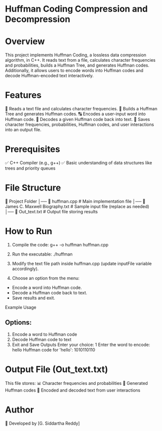 # Huffman Coding Compression and Decompression

# Overview

This project implements Huffman Coding, a lossless data compression algorithm, in C++. It reads text from a file, calculates character frequencies and probabilities, builds a Huffman Tree, and generates Huffman codes. Additionally, it allows users to encode words into Huffman codes and decode Huffman-encoded text interactively.

# Features

📄 Reads a text file and calculates character frequencies.
🌳 Builds a Huffman Tree and generates Huffman codes.
🔠 Encodes a user-input word into Huffman code.
🔄 Decodes a given Huffman code back into text.
💾 Saves character frequencies, probabilities, Huffman codes, and user interactions into an output file.

# Prerequisites
✅ C++ Compiler (e.g., g++)
✅ Basic understanding of data structures like trees and priority queues

# File Structure

📂 Project Folder
│── 📜 huffman.cpp             # Main implementation file
│── 📜 James C. Maxwell Biography.txt  # Sample input file (replace as needed)
│── 📜 Out_text.txt            # Output file storing results

# How to Run
1. Compile the code:
g++ -o huffman huffman.cpp

2. Run the executable:
./huffman

3. Modify the text file path inside huffman.cpp (update inputFile variable accordingly).
4. Choose an option from the menu:
* Encode a word into Huffman code.
* Decode a Huffman code back to text.
* Save results and exit.

Example Usage

## Options:
1. Encode a word to Huffman code
2. Decode Huffman code to text
3. Exit and Save Outputs
Enter your choice: 1
Enter the word to encode: hello
Huffman code for 'hello': 1010110110

# Output File (Out_text.txt)
This file stores:
📊 Character frequencies and probabilities
🔢 Generated Huffman codes
📝 Encoded and decoded text from user interactions

# Author
👤 Developed by [G. Siddartha Reddy]
